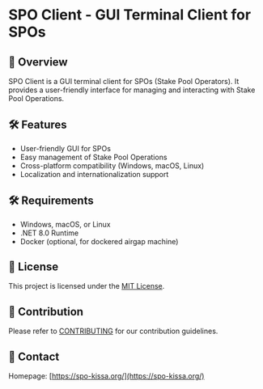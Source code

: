 ﻿# SPO Client - GUI Terminal Client for SPOs


## 🚀 Overview

SPO Client is a GUI terminal client for SPOs (Stake Pool Operators). It provides a user-friendly interface for managing and interacting with Stake Pool Operations.


## 🛠️ Features

- User-friendly GUI for SPOs
- Easy management of Stake Pool Operations
- Cross-platform compatibility (Windows, macOS, Linux)
- Localization and internationalization support

<!--
- - Customizable settings
- Real-time monitoring of pool performance
- Integration with popular SPO tools and services
- Open-source and community-driven
- Active development and support
- Regular updates and feature enhancements
- Extensive documentation and tutorials
- Community support through Discord and forums
- Contributions welcome from developers and users
- Collaboration with other SPO tools and projects
- User feedback and feature requests encouraged
- Bug reporting and issue tracking
- Testing and quality assurance
- Continuous integration and deployment
- Version control with Git
- Code reviews and pull requests
- Documentation generation

-->

## 🛠️ Requirements


- Windows, macOS, or Linux
- .NET 8.0 Runtime
- Docker (optional, for dockered airgap machine)


<!--

## 📜 Code of Conduct

## 📜 Acknowledgements

## 📜 Disclaimer

## 📖 Table of Contents

## 📚 Documentation


## 📦 Installation


To install the SPO Client, follow these steps:

-->


## 📜 License

This project is licensed under the [MIT License](./LICENSE.txt).


## 🚧 Contribution

Please refer to [CONTRIBUTING](./CONTRIBUTING.md) for our contribution guidelines.


## 📧 Contact

Homepage: [https://spo-kissa.org/](https://spo-kissa.org/)

<!--
Discord: [@spo-kissa](https://discord.gg/spo-kissa)

Twitter: [@spo_kissa](https://twitter.com/spo_kissa)
-->
